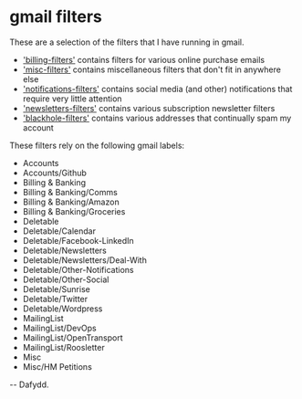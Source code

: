 gmail filters
=============

These are a selection of the filters that I have running in gmail.

* ['billing-filters'] contains filters for various online purchase emails
* ['misc-filters'] contains miscellaneous filters that don't fit in anywhere else
* ['notifications-filters'] contains social media (and other) notifications that require very little attention
* ['newsletters-filters'] contains various subscription newsletter filters
* ['blackhole-filters'] contains various addresses that continually spam my account

These filters rely on the following gmail labels:

* Accounts
* Accounts/Github
* Billing & Banking
* Billing & Banking/Comms
* Billing & Banking/Amazon
* Billing & Banking/Groceries
* Deletable
* Deletable/Calendar
* Deletable/Facebook-LinkedIn
* Deletable/Newsletters
* Deletable/Newsletters/Deal-With
* Deletable/Other-Notifications
* Deletable/Other-Social
* Deletable/Sunrise
* Deletable/Twitter
* Deletable/Wordpress
* MailingList
* MailingList/DevOps
* MailingList/OpenTransport
* MailingList/Roosletter
* Misc
* Misc/HM Petitions

-- Dafydd.

['billing-filters']:https://github.com/daibach/gmail-filters/blob/master/billing-filters.rb
['newsletters-filters']:https://github.com/daibach/gmail-filters/blob/master/newsletters-filters.rb
['misc-filters']:https://github.com/daibach/gmail-filters/blob/master/misc-filters.rb
['notifications-filters']:https://github.com/daibach/gmail-filters/blob/master/notifications-filters.rb
['blackhole-filters']:https://github.com/daibach/gmail-filters/blob/master/blackhole-filters.xml
